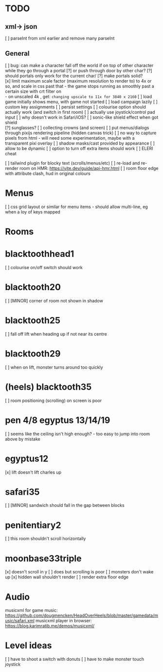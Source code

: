 # TODO

## xml-> json

[ ] parseInt from xml earlier and remove many parseInt 
        
## General


[ ] bug: can make a character fall off the world if on top of other character while they go through a portal
    [?] or push through door by other char?
    [?] should portals only work for the current char/
    [?] make portals solid?    
[x] limit maximum scale factor (maximum resolution to render to) to 4x or so, and scale in css past that
    - the game stops running as smoothly past a certain size with crt filter on    
    - on unscaled 4k , get: `changing upscale to 11x for 3840 x 2160`
[ ] load game initially shows menu, with game not started
    [ ] load campaign lazily
[ ] custom key assignments
[ ] persist settings
[ ] colourise option should actually work (and switch in first room)
[ ] actually use joystick/control pad input
[ ] why doesn't work in Safari/iOS?
[ ] sonic-like shield effect when got shield    
    [?] sunglasses?
[ ] collecting crowns (and screen)
[ ] put menus/dialogs through pixijs rendering pipeline (hidden canvas trick)
    [ ] no way to capture pixels from html - will need some experimentation, maybe with a transparent pixi overlay
[ ] shadow masks/cast provided by appearance
    [ ] allow to be dynamic
[ ] option to turn off extra items should work
[ ] ELERI cheat

[ ] tailwind plugin for blocky text (scrolls/menus/etc)
[ ] re-load and re-render room on HMR: https://vite.dev/guide/api-hmr.html
[ ] room floor edge with attribute clash, hud in original colours

# Menus
[ ] css grid layout or similar for menu items
    - should allow multi-line, eg when a loy of keys mapped

# Rooms

# blacktoothhead1
[ ] colourise on/off switch should work

# blacktooth20
[ ] [MINOR] corner of room not shown in shadow

# blacktooth25
[ ] fall off lift when heading up if not near its centre

# blacktooth29
[ ] when on lift, monster turns around too quickly

# (heels) blacktooth35
[ ] room positioning (scrolling) on screen is poor

# pen 4/8 egyptus 13/14/19
[ ] seems like the ceiling isn't high enough? - too easy to jump into room above by mistake

# egyptus12    
[x] lift doesn't lift charles up

# safari35
[ ] [MINOR] sandwich should fall in the gap between blocks

# penitentiary2
[ ] this room shouldn't scroll horizontally

# moonbase33triple
[x] doesn't scroll in y
    [ ] does but scrolling is poor
[ ] monsters don't wake up
[x] hidden wall shouldn't render
[ ] render extra floor edge

Audio
=====

musicxml for game music: https://github.com/dougmencken/HeadOverHeels/blob/master/gamedata/music/safari.xml
musicxml player in browser: https://blog.karimratib.me/demos/musicxml/


Level ideas
===========
[ ] have to shoot a switch with donuts
[ ] have to make monster touch joystick

